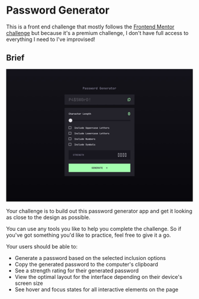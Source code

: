 # Password Generator

This is a front end challenge that mostly follows the [Frontend Mentor challenge](https://www.frontendmentor.io/challenges/password-generator-app-Mr8CLycqjh) but because it's a premium challenge, I don't have full access to everything I need to I've improvised!

## Brief

![Screenshot](./screenshot.jpg)

Your challenge is to build out this password generator app and get it looking as close to the design as possible.

You can use any tools you like to help you complete the challenge. So if you've got something you'd like to practice, feel free to give it a go.

Your users should be able to:

- Generate a password based on the selected inclusion options
- Copy the generated password to the computer's clipboard
- See a strength rating for their generated password
- View the optimal layout for the interface depending on their device's screen size
- See hover and focus states for all interactive elements on the page
